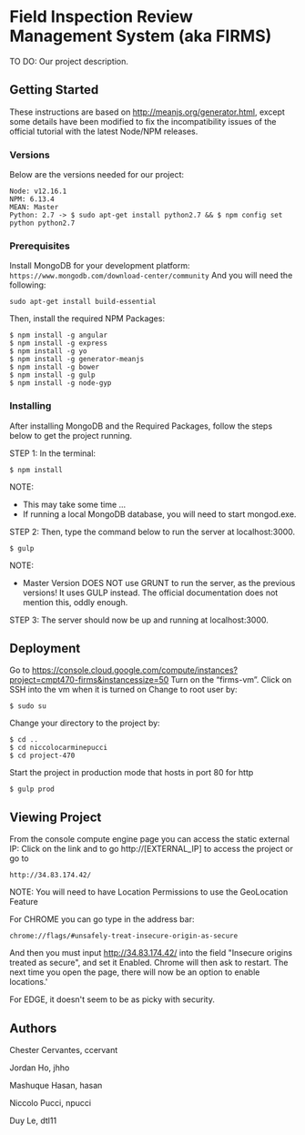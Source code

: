 # Field Inspection Review Management System (aka FIRMS)

TO DO: Our project description. 

## Getting Started

These instructions are based on http://meanjs.org/generator.html, except some details have been modified to fix the incompatibility issues of the official tutorial with the latest Node/NPM releases.

### Versions

Below are the versions needed for our project:

```
Node: v12.16.1
NPM: 6.13.4
MEAN: Master
Python: 2.7 -> $ sudo apt-get install python2.7 && $ npm config set python python2.7
```

### Prerequisites
Install MongoDB for your development platform: ```https://www.mongodb.com/download-center/community```
And you will need the following:
```
sudo apt-get install build-essential
```

Then, install the required NPM Packages:

```
$ npm install -g angular
$ npm install -g express
$ npm install -g yo
$ npm install -g generator-meanjs
$ npm install -g bower
$ npm install -g gulp
$ npm install -g node-gyp
```

### Installing

After installing MongoDB and the Required Packages, follow the steps below to get the project running. 

STEP 1:
In the terminal:
```
$ npm install
```
NOTE: 
* This may take some time ...
* If running a local MongoDB database, you will need to start mongod.exe.

STEP 2:
Then, type the command below to run the server at localhost:3000.
```
$ gulp
```
NOTE:
- Master Version DOES NOT use GRUNT to run the server, as the previous versions! It uses GULP instead. The official documentation does not mention this, oddly enough.

STEP 3:
The server should now be up and running at localhost:3000.

## Deployment
Go to https://console.cloud.google.com/compute/instances?project=cmpt470-firms&instancessize=50
Turn on the “firms-vm”.
Click on SSH into the vm when it is turned on
Change to root user by:
```
$ sudo su
```

Change your directory to the project by:
```
$ cd ..
$ cd niccolocarminepucci
$ cd project-470
```

Start the project in production mode that hosts in port 80 for http
```
$ gulp prod
```

## Viewing Project
From the console compute engine page you can access the static external IP:
Click on the link and to go http://[EXTERNAL_IP] to access the project
or go to 
```
http://34.83.174.42/
```

NOTE: You will need to have Location Permissions to use the GeoLocation Feature

For CHROME you can go type in the address bar:
```
chrome://flags/#unsafely-treat-insecure-origin-as-secure
```
And then you must input http://34.83.174.42/ into the field "Insecure origins treated as secure", and set it Enabled.
Chrome will then ask to restart.
The next time you open the page, there will now be an option to enable locations.'

For EDGE, it doesn't seem to be as picky with security.

## Authors
Chester Cervantes, ccervant

Jordan Ho, jhho

Mashuque Hasan, hasan

Niccolo Pucci, npucci

Duy Le, dtl11

